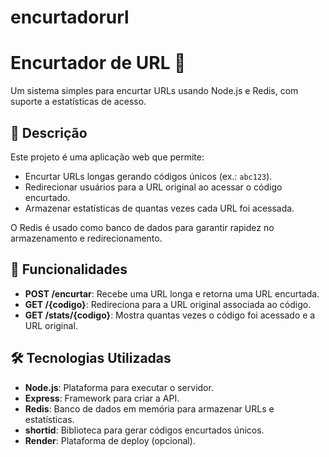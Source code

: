 ﻿# encurtadorurl
# Encurtador de URL 🚀

Um sistema simples para encurtar URLs usando Node.js e Redis, com suporte a estatísticas de acesso.

## 📝 Descrição
Este projeto é uma aplicação web que permite:
- Encurtar URLs longas gerando códigos únicos (ex.: `abc123`).
- Redirecionar usuários para a URL original ao acessar o código encurtado.
- Armazenar estatísticas de quantas vezes cada URL foi acessada.

O Redis é usado como banco de dados para garantir rapidez no armazenamento e redirecionamento.

## 🎯 Funcionalidades
- **POST /encurtar**: Recebe uma URL longa e retorna uma URL encurtada.
- **GET /{codigo}**: Redireciona para a URL original associada ao código.
- **GET /stats/{codigo}**: Mostra quantas vezes o código foi acessado e a URL original.

## 🛠 Tecnologias Utilizadas
- **Node.js**: Plataforma para executar o servidor.
- **Express**: Framework para criar a API.
- **Redis**: Banco de dados em memória para armazenar URLs e estatísticas.
- **shortid**: Biblioteca para gerar códigos encurtados únicos.
- **Render**: Plataforma de deploy (opcional).

